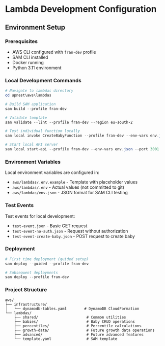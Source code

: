 # Lambda Development Configuration

## Environment Setup

### Prerequisites
- AWS CLI configured with `fran-dev` profile
- SAM CLI installed
- Docker running
- Python 3.11 environment

### Local Development Commands

```powershell
# Navigate to lambdas directory
cd upnest\aws\lambdas

# Build SAM application
sam build --profile fran-dev

# Validate template
sam validate --lint --profile fran-dev --region eu-south-2

# Test individual function locally
sam local invoke CreateBabyFunction --profile fran-dev --env-vars env.json --event test-event-create-baby.json

# Start local API server
sam local start-api --profile fran-dev --env-vars env.json --port 3001
```

### Environment Variables

Local environment variables are configured in:
- `aws/lambdas/.env.example` - Template with placeholder values
- `aws/lambdas/.env` - Actual values (not committed to git)
- `aws/lambdas/env.json` - JSON format for SAM CLI testing

### Test Events

Test events for local development:
- `test-event.json` - Basic GET request
- `test-event-no-auth.json` - Request without authorization
- `test-event-create-baby.json` - POST request to create baby

### Deployment

```powershell
# First time deployment (guided setup)
sam deploy --guided --profile fran-dev

# Subsequent deployments
sam deploy --profile fran-dev
```

### Project Structure

```
aws/
├── infrastructure/
│   └── dynamodb-tables.yaml        # DynamoDB CloudFormation
└── lambdas/
    ├── shared/                      # Common utilities
    ├── babies/                      # Baby CRUD operations
    ├── percentiles/                 # Percentile calculations
    ├── growth-data/                 # Future growth data operations
    ├── advanced/                    # Future advanced features
    └── template.yaml                # SAM template
```
